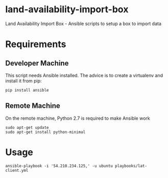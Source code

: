 # land-availability-import-box
Land Availability Import Box - Ansible scripts to setup a box to import data

# Requirements

## Developer Machine
This script needs Ansible installed. The advice is to create a virtualenv and
install it from pip:

```
pip install ansible
```

## Remote Machine
On the remote machine, Python 2.7 is required to make Ansible work

```
sudo apt-get update
sudo apt-get install python-minimal
```

# Usage

```
ansible-playbook -i '54.210.234.125,' -u ubuntu playbooks/lat-client.yml
```
